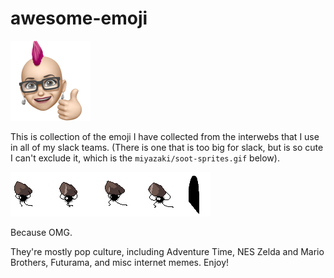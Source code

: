 # awesome-emoji

![snipe approved](https://github.com/snipe/awesome-emoji/blob/master/snipe/snipe-approved.png)

This is collection of the emoji I have collected from the interwebs that I use in all of my slack teams. (There is one that is too big for slack, but is so cute I can't exclude it, which is the `miyazaki/soot-sprites.gif` below).

![soot sprites](https://github.com/snipe/awesome-emoji/blob/master/movies-and-tv/miyazaki/soot-sprites.gif "Soot Sprites")

Because OMG.

They're mostly pop culture, including Adventure Time, NES Zelda and Mario Brothers, Futurama, and misc internet memes. Enjoy! 
